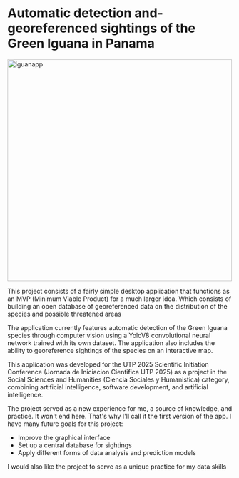 # Automatic detection and-georeferenced sightings of the Green Iguana in Panama
<img width="503" height="496" alt="iguanapp" src="https://github.com/user-attachments/assets/4d4d776e-0b61-45ca-83b8-91b245b1f59f" />

This project consists of a fairly simple desktop application that functions as an MVP (Minimum Viable Product) for a much larger idea. Which consists of building an open database of georeferenced data on the distribution of the species and possible threatened areas

The application currently features automatic detection of the Green Iguana species through computer vision using a YoloV8 convolutional neural network trained with its own dataset. The application also includes the ability to georeference sightings of the species on an interactive map.

This application was developed for the UTP 2025 Scientific Initiation Conference (Jornada de Iniciacion Cientifica UTP 2025) as a project in the Social Sciences and Humanities (Ciencia Sociales y Humanistica) category, combining artificial intelligence, software development, and artificial intelligence.

The project served as a new experience for me, a source of knowledge, and practice. It won't end here. That's why I'll call it the first version of the app. I have many future goals for this project:
- Improve the graphical interface
- Set up a central database for sightings
- Apply different forms of data analysis and prediction models

I would also like the project to serve as a unique practice for my data skills

